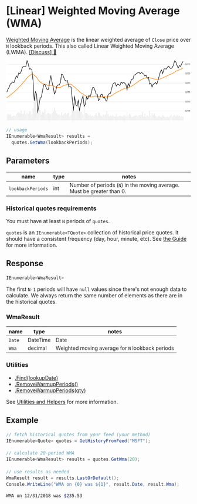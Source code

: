 ﻿# [Linear] Weighted Moving Average (WMA)

[Weighted Moving Average](https://en.wikipedia.org/wiki/Moving_average#Weighted_moving_average) is the linear weighted average of `Close` price over `N` lookback periods.  This also called Linear Weighted Moving Average (LWMA).
[[Discuss] :speech_balloon:](https://github.com/DaveSkender/Stock.Indicators/discussions/227 "Community discussion about this indicator")

![image](chart.png)

```csharp
// usage
IEnumerable<WmaResult> results =
  quotes.GetWma(lookbackPeriods);  
```

## Parameters

| name | type | notes
| -- |-- |--
| `lookbackPeriods` | int | Number of periods (`N`) in the moving average.  Must be greater than 0.

### Historical quotes requirements

You must have at least `N` periods of `quotes`.

`quotes` is an `IEnumerable<TQuote>` collection of historical price quotes.  It should have a consistent frequency (day, hour, minute, etc).  See [the Guide](../../docs/GUIDE.md) for more information.

## Response

```csharp
IEnumerable<WmaResult>
```

The first `N-1` periods will have `null` values since there's not enough data to calculate.  We always return the same number of elements as there are in the historical quotes.

### WmaResult

| name | type | notes
| -- |-- |--
| `Date` | DateTime | Date
| `Wma` | decimal | Weighted moving average for `N` lookback periods

### Utilities

- [.Find(lookupDate)](../../docs/UTILITIES.md#find-indicator-result-by-date)
- [.RemoveWarmupPeriods()](../../docs/UTILITIES.md#remove-warmup-periods)
- [.RemoveWarmupPeriods(qty)](../../docs/UTILITIES.md#remove-warmup-periods)

See [Utilities and Helpers](../../docs/UTILITIES.md#content) for more information.

## Example

```csharp
// fetch historical quotes from your feed (your method)
IEnumerable<Quote> quotes = GetHistoryFromFeed("MSFT");

// calculate 20-period WMA
IEnumerable<WmaResult> results = quotes.GetWma(20);

// use results as needed
WmaResult result = results.LastOrDefault();
Console.WriteLine("WMA on {0} was ${1}", result.Date, result.Wma);
```

```bash
WMA on 12/31/2018 was $235.53
```
